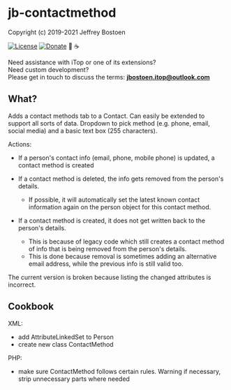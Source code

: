# jb-contactmethod
Copyright (c) 2019-2021 Jeffrey Bostoen

[![License](https://img.shields.io/github/license/jbostoen/iTop-custom-extensions)](https://github.com/jbostoen/iTop-custom-extensions/blob/master/license.md)
[![Donate](https://img.shields.io/badge/Donate-PayPal-green.svg)](https://www.paypal.me/jbostoen)
🍻 ☕

Need assistance with iTop or one of its extensions?  
Need custom development?  
Please get in touch to discuss the terms: **jbostoen.itop@outlook.com**


## What?
Adds a contact methods tab to a Contact. 
Can easily be extended to support all sorts of data. Dropdown to pick method (e.g. phone, email, social media) and a basic text box (255 characters).

Actions:
* If a person's contact info (email, phone, mobile phone) is updated, a contact method is created
* If a contact method is deleted, the info gets removed from the person's details.
  * If possible, it will automatically set the latest known contact information again on the person object for this contact method.
  
* If a contact method is created, it does not get written back to the person's details.
  * This is because of legacy code which still creates a contact method of info that is being removed from the person's details.
  * This is done because removal is sometimes adding an alternative email address, while the previous info is still valid too.

The current version is broken because listing the changed attributes is incorrect.


## Cookbook

XML:
* add AttributeLinkedSet to Person
* create new class ContactMethod

PHP:
* make sure ContactMethod follows certain rules. Warning if necessary, strip unnecessary parts where needed
